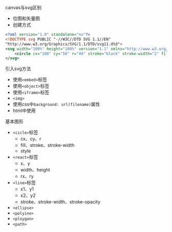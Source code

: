 canvas与svg区别

- 位图和矢量图
- 创建方式

```xml
<?xml version="1.0" standalone="no"?>
<!DOCTYPE svg PUBLIC "-//W3C//DTD SVG 1.1//EN" 
"http://www.w3.org/Graphics/SVG/1.1/DTD/svg11.dtd">
<svg width="100%" height="100%" version="1.1" xmlns="http://www.w3.org/2000/svg">
    <circle cx="100" cy="50" r="40" stroke="black" stroke-width="2" fill="red"/>
</svg>
```

引入svg方法

- 使用`<embed>`标签
- 使用`<object>`标签
- 使用`<iframe>`标签
- `<img>`
- 使用css中`background: url(filename)`属性
- html中使用

基本图形

- `<cicle>`标签
  - cx、cy、r
  - fill、stroke、stroke-width
  - style
- `<react>`标签
  - x、y
  - width、height
  - rx、ry 
- `<line>`标签
  - x1、y1
  - x2、y2
  - stroke、stroke-width、stroke-opacity
- `<ellipse>`
- `<polyine>`
- `<ploygon>`
- `<path>`